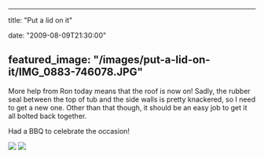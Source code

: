 
---
title: "Put a lid on it"

date: "2009-08-09T21:30:00"

featured_image: "/images/put-a-lid-on-it/IMG_0883-746078.JPG"
---


More help from Ron today means that the roof is now on!  Sadly, the rubber seal between the top of tub and the side walls is pretty knackered, so I need to get a new one.  Other than that though, it should be an easy job to get it all bolted back together.

Had a BBQ to celebrate the occasion!

<a href="http://danandtheduke.co.uk/uploaded_images/IMG_0883-746085.JPG"><img src="/images/put-a-lid-on-it/IMG_0883-746078.JPG"/></a>
<a href="http://danandtheduke.co.uk/uploaded_images/IMG_0881-746053.JPG"><img src="/images/put-a-lid-on-it/IMG_0881-746018.JPG"/></a>